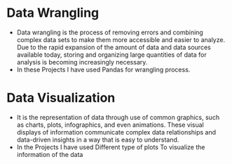 # Data Wrangling </br>
- Data wrangling is the process of removing errors and combining complex data sets to make them more accessible and easier to analyze. Due to the rapid expansion of the amount of data and data sources available today, storing and organizing large quantities of data for analysis is becoming increasingly necessary. 
- In these Projects I have used Pandas for wrangling process. 
# Data Visualization </br>
- It is the representation of data through use of common graphics, such as charts, plots, infographics, and even animations. These visual displays of information communicate complex data relationships and data-driven insights in a way that is easy to understand.
- In the Projects I have used Different type of plots To visualize the information of the data 
 
